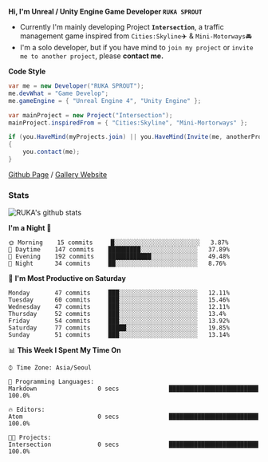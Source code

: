 **Hi, I'm Unreal / Unity Engine Game Developer `RUKA SPROUT`**

- Currently I'm mainly developing Project **`Intersection`**, a traffic management game inspired from `Cities:Skyline`✈️ & `Mini-Motorways`🚘
- I'm a solo developer, but if you have mind to `join my project` or `invite me to another project`, please **contact me.**

**Code Style**

```csharp
var me = new Developer("RUKA SPROUT");
me.devWhat = "Game Develop";
me.gameEngine = { "Unreal Engine 4", "Unity Engine" };
```

```csharp
var mainProject = new Project("Intersection");
mainProject.inspiredFrom = { "Cities:Skyline", "Mini-Mortorways" };

if (you.HaveMind(myProjects.join) || you.HaveMind(Invite(me, anotherProject)))
{
    you.contact(me);
}
```

[Github Page](https://lutca1320.github.io/) / [Gallery Website](https://rukasp.xyz/)

### Stats

![RUKA's github stats](https://github-readme-stats.vercel.app/api?username=lutca1320&theme=dracula&show_icons=true&include_all_commits=true&count_private=true&hide=contribs,prs)

<!--START_SECTION:waka-->
**I'm a Night 🦉** 

```text
🌞 Morning    15 commits     █░░░░░░░░░░░░░░░░░░░░░░░░   3.87% 
🌆 Daytime    147 commits    █████████░░░░░░░░░░░░░░░░   37.89% 
🌃 Evening    192 commits    ████████████░░░░░░░░░░░░░   49.48% 
🌙 Night      34 commits     ██░░░░░░░░░░░░░░░░░░░░░░░   8.76%

```
📅 **I'm Most Productive on Saturday** 

```text
Monday       47 commits     ███░░░░░░░░░░░░░░░░░░░░░░   12.11% 
Tuesday      60 commits     ███░░░░░░░░░░░░░░░░░░░░░░   15.46% 
Wednesday    47 commits     ███░░░░░░░░░░░░░░░░░░░░░░   12.11% 
Thursday     52 commits     ███░░░░░░░░░░░░░░░░░░░░░░   13.4% 
Friday       54 commits     ███░░░░░░░░░░░░░░░░░░░░░░   13.92% 
Saturday     77 commits     █████░░░░░░░░░░░░░░░░░░░░   19.85% 
Sunday       51 commits     ███░░░░░░░░░░░░░░░░░░░░░░   13.14%

```


📊 **This Week I Spent My Time On** 

```text
⌚︎ Time Zone: Asia/Seoul

💬 Programming Languages: 
Markdown                 0 secs              █████████████████████████   100.0%

🔥 Editors: 
Atom                     0 secs              █████████████████████████   100.0%

🐱‍💻 Projects: 
Intersection             0 secs              █████████████████████████   100.0%

```


<!--END_SECTION:waka-->
